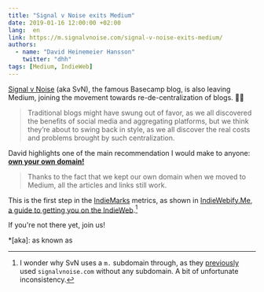 ```yaml
---
title: "Signal v Noise exits Medium"
date: 2019-01-16 12:00:00 +02:00
lang:  en
link: https://m.signalvnoise.com/signal-v-noise-exits-medium/
authors:
  - name: "David Heinemeier Hansson"
    twitter: "dhh"
tags: [Medium, IndieWeb]
---
```


[Signal v Noise](https://m.signalvnoise.com/) (aka SvN), the famous Basecamp blog, is also leaving Medium, joining the movement towards re-de-centralization of blogs. 👍🏻

> Traditional blogs might have swung out of favor, as we all discovered the benefits of social media and aggregating platforms, but we think they’re about to swing back in style, as we all discover the real costs and problems brought by such centralization.

David highlights one of the main recommendation I would make to anyone: [**own your own domain!**](https://indieweb.org/personal-domain)

> Thanks to the fact that we kept our own domain when we moved to Medium, all the articles and links still work.

This is the first step in the [IndieMarks](https://indieweb.org/IndieMark) metrics, as shown in [IndieWebify.Me, a guide to getting you on the IndieWeb](https://indiewebify.me/).[^svn]

[^svn]: I wonder why SvN uses a `m.` subdomain through, as they [previously](https://signalvnoise.com/all) used `signalvnoise.com` without any subdomain. A bit of unfortunate inconsistency.

If you're not there yet, join us!

*[aka]: as known as
